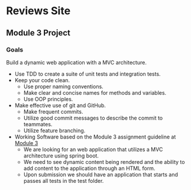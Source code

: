 # Reviews Site

## Module 3 Project

### Goals
Build a dynamic web application with a MVC architecture.
- Use TDD to create a suite of unit tests and integration tests.
- Keep your code clean.
  - Use proper naming conventions.
  - Make clear and concise names for methods and variables.
  - Use OOP principles.
- Make effective use of git and GitHub.
  - Make frequent commits.
  - Utilize good commit messages to describe the commit to teammates.
  - Utilize feature branching.
- Working Software based on the Module 3 assignment guideline at [Module 3](https://wecancodeit.github.io/java-exercises/reviews-site/) 
  - We are looking for an web application that utilizes a MVC architecture using spring boot.  
  - We need to see dynamic content being rendered and the ability to add content to the application through an HTML form.
  - Upon submission we should have an application that starts and passes all tests in the test folder.
